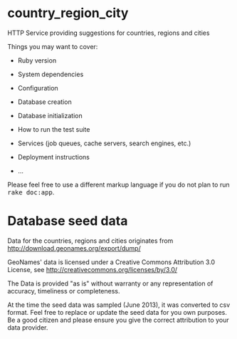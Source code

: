 country\_region\_city
=====================

HTTP Service providing suggestions for countries, regions and cities

Things you may want to cover:

* Ruby version

* System dependencies

* Configuration

* Database creation

* Database initialization

* How to run the test suite

* Services (job queues, cache servers, search engines, etc.)

* Deployment instructions

* ...

Please feel free to use a different markup language if you do not plan to run
<tt>rake doc:app</tt>.

Database seed data
==================
Data for the countries, regions and cities originates from http://download.geonames.org/export/dump/

GeoNames' data is licensed under a Creative Commons Attribution 3.0 License,
see http://creativecommons.org/licenses/by/3.0/

The Data is provided "as is" without warranty or any representation of accuracy, timeliness or completeness.

At the time the seed data was sampled (June 2013), it was converted to csv format. Feel free to replace or update the
seed data for you own purposes. Be a good citizen and please ensure you give the correct attribution to your data
provider.
